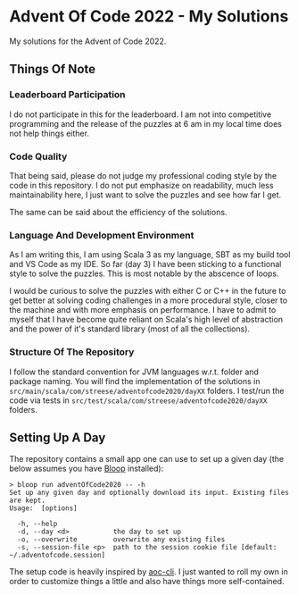 # Advent Of Code 2022 - My Solutions

My solutions for the Advent of Code 2022.

## Things Of Note

### Leaderboard Participation

I do not participate in this for the leaderboard. I am not into competitive programming and the release of the puzzles at 6 am in my local time does not help things either.

### Code Quality

That being said, please do not judge my professional coding style by the code in this repository. I do not put emphasize on readability, much less maintainability here, I just want to solve the puzzles and see how far I get.

The same can be said about the efficiency of the solutions.

### Language And Development Environment

As I am writing this, I am using Scala 3 as my language, SBT as my build tool and VS Code as my IDE. So far (day 3) I have been sticking to a functional style to solve the puzzles. This is most notable by the abscence of loops.

I would be curious to solve the puzzles with either C or C++ in the future to get better at solving coding challenges in a more procedural style, closer to the machine and with more emphasis on performance. I have to admit to myself that I have become quite reliant on Scala's high level of abstraction and the power of it's standard library (most of all the collections).

### Structure Of The Repository

I follow the standard convention for JVM languages w.r.t. folder and package naming. You will find the implementation of the solutions in `src/main/scala/com/streese/adventofcode2020/dayXX` folders. I test/run the code via tests in `src/test/scala/com/streese/adventofcode2020/dayXX` folders.

## Setting Up A Day

The repository contains a small app one can use to set up a given day (the below assumes you have [Bloop](https://scalacenter.github.io/bloop/) installed): 

```
> bloop run adventOfCode2020 -- -h
Set up any given day and optionally download its input. Existing files are kept.
Usage:  [options]

  -h, --help
  -d, --day <d>           the day to set up
  -o, --overwrite         overwrite any existing files
  -s, --session-file <p>  path to the session cookie file [default: ~/.adventofcode.session]
```

The setup code is heavily inspired by [aoc-cli](https://github.com/scarvalhojr/aoc-cli). I just wanted to roll my own in order to customize things a little and also have things more self-contained.
